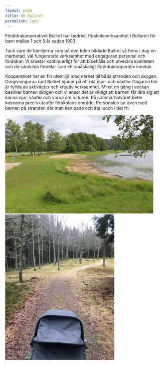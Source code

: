 ```yaml
---
layout: page
title: Om Bullret
permalink: /om/
---
```


Föräldrakooperativet Bullret har bedrivit förskoleverksamhet i Bullaren för barn mellan 1 och 5 år sedan 1993.

Tack vare de familjerna som på den tiden bildade Bullret så finns i dag en inarbetad, väl fungerande verksamhet med engagerad personal och föräldrar. Vi arbetar kontinuerligt för att bibehålla och utveckla kvaliteten och de särskilda fördelar som ett småskaligt föräldrakooperativ innebär.

Kooperativet har en fin utemiljö med närhet till båda stranden och skogen. Omgivningarna runt Bullret bjuder på ett rikt djur- och växtliv. Dagarna här är fyllda av aktiviteter och kreativ verksamhet. Minst en gång i veckan besöker barnen skogen och vi anser det är viktigt att barnen får lära sig att känna djur, växter och värna om naturen. På sommarhalvåret beter kossorna precis utanför förskolans område. Personalen tar även med barnen på stranden där man kan bada och äta lunch i det fri. 

<div class="row">
<div class="left-col">
<img src="/img/badplats.jpg" alt="Vy över stranden juni 2016. Bild av Tom Wollecki" />
</div>
<div class="right-col">
<img src="/img/utomrade.jpg" alt="Promenad i närområdet hörer med" />
</div>
</div>
